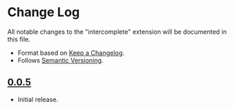 # Change Log

All notable changes to the "intercomplete" extension will be documented in this file.

- Format based on [Keep a Changelog](https://keepachangelog.com/).
- Follows [Semantic Versioning](https://semver.org/).

## [0.0.5](https://github.com/chrisant996/intercomplete)

- Initial release.